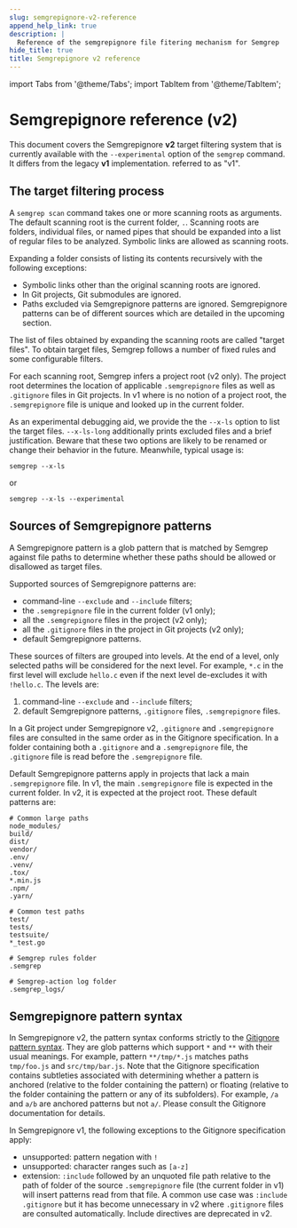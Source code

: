 ```yaml
---
slug: semgrepignore-v2-reference
append_help_link: true
description: |
  Reference of the semgrepignore file fitering mechanism for Semgrep
hide_title: true
title: Semgrepignore v2 reference
---
```


import Tabs from '@theme/Tabs';
import TabItem from '@theme/TabItem';

# Semgrepignore reference (v2)

This document covers the Semgrepignore **v2** target filtering system that is
currently available with the `--experimental` option of the `semgrep`
command. It differs from the legacy **v1** implementation.
referred to as "v1".

## The target filtering process

A `semgrep scan` command takes one or more scanning roots as
arguments. The default scanning root is the current folder, `.`.
Scanning roots are folders, individual files, or named pipes that should be
expanded into a list of regular files to be analyzed. Symbolic links are
allowed as scanning roots.

Expanding a folder consists of listing its contents recursively with
the following exceptions:

* Symbolic links other than the original scanning roots are ignored.
* In Git projects, Git submodules are ignored.
* Paths excluded via Semgrepignore patterns are ignored. Semgrepignore
  patterns can be of different sources which are detailed in the
  upcoming section.

The list of files obtained by expanding the scanning roots are called
"target files". To obtain target files, Semgrep follows a
number of fixed rules and some configurable filters.

For each scanning root, Semgrep infers a project root (v2 only). The
project root determines the location of applicable `.semgrepignore`
files as well as `.gitignore` files in Git projects. In v1 where is no
notion of a project root, the `.semgrepignore` file is unique and
looked up in the current folder.

<!-- TODO: explain project detection.
     Go over options to disable listing files using `git ls-files`
     while possibly still consulting the `.gitignore` files -- when we
     have an option for it. Right now we have only `--no-git-ignore`
     which is confusing and too coarse. I'd like to deprecate it as
     soon as we have finer-grained replacements.
-->

As an experimental debugging aid, we provide the the `--x-ls` option
to list the target files. `--x-ls-long` additionally prints excluded
files and a brief justification. Beware that these two options are
likely to be renamed or change their behavior in the
future. Meanwhile, typical usage is:

```
semgrep --x-ls
```
or
```
semgrep --x-ls --experimental
```


## Sources of Semgrepignore patterns

A Semgrepignore pattern is a glob pattern that is matched by Semgrep
against file paths to determine whether these paths should be allowed or
disallowed as target files.

Supported sources of Semgrepignore patterns are:

* command-line `--exclude` and `--include` filters;
* the `.semgrepignore` file in the current folder (v1 only);
* all the `.semgrepignore` files in the project (v2 only);
* all the `.gitignore` files in the project in Git projects (v2 only);
* default Semgrepignore patterns.

These sources of filters are grouped into levels. At the end of a level,
only selected paths will be considered for the next level. For
example, `*.c` in the first level will exclude `hello.c` even if
the next level de-excludes it with `!hello.c`. The levels are:

1. command-line `--exclude` and `--include` filters;
2. default Semgrepignore patterns, `.gitignore` files,
   `.semgrepignore` files.

In a Git project under Semgrepignore v2, `.gitignore` and
`.semgrepignore` files are consulted in the same order as in the
Gitignore specification. In a folder containing both a `.gitignore`
and a `.semgrepignore` file, the `.gitignore` file is read before the
`.semgrepignore` file.

Default Semgrepignore patterns apply in projects that lack a main
`.semgrepignore` file. In v1, the main `.semgrepignore` file is
expected in the current folder. In v2, it is expected at the project
root. These default patterns are:

```
# Common large paths
node_modules/
build/
dist/
vendor/
.env/
.venv/
.tox/
*.min.js
.npm/
.yarn/

# Common test paths
test/
tests/
testsuite/
*_test.go

# Semgrep rules folder
.semgrep

# Semgrep-action log folder
.semgrep_logs/
```

## Semgrepignore pattern syntax

In Semgrepignore v2, the pattern syntax conforms strictly to the
[Gitignore pattern syntax](https://git-scm.com/docs/gitignore#_pattern_format).
They are glob patterns which support `*` and `**` with their usual
meanings. For example, pattern `**/tmp/*.js` matches paths `tmp/foo.js` and
`src/tmp/bar.js`.
Note that the Gitignore specification contains subtleties associated
with determining whether a pattern is anchored (relative to the folder
containing the pattern) or floating (relative to the folder containing
the pattern or any of its subfolders). For
example, `/a` and `a/b` are anchored patterns but not `a/`. Please
consult the Gitignore documentation for details.

In Semgrepignore v1, the following exceptions to the Gitignore
specification apply:

* unsupported: pattern negation with `!`
* unsupported: character ranges such as `[a-z]`
* extension:
  `:include` followed by an unquoted file path relative to the path of
  folder of the source `.semgrepignore` file (the current folder in v1)
  will insert patterns read from that file. A common use case was
  `:include .gitignore` but it has become unnecessary in v2 where
  `.gitignore` files are consulted automatically.
  Include directives are deprecated in v2.
